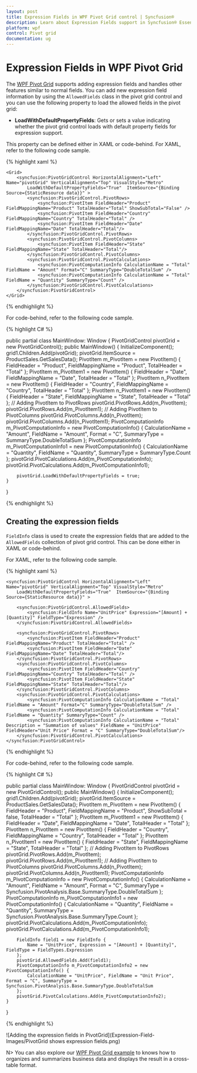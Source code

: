 ```yaml
---
layout: post
title: Expression Fields in WPF Pivot Grid control | Syncfusion®
description: Learn about Expression Fields support in Syncfusion® Essential Studio® WPF Pivot Grid control, its elements and more.
platform: wpf
control: Pivot grid
documentation: ug
---
```


# Expression Fields in WPF Pivot Grid

The [WPF Pivot Grid](https://www.syncfusion.com/wpf-controls/pivot-grid) supports adding expression fields and handles other features similar to normal fields. You can add new expression field information by using the `AllowedFields` class in the pivot grid control and you can use the following property to load the allowed fields in the pivot grid:

* **LoadWithDefaultPropertyFields**: Gets or sets a value indicating whether the pivot grid control loads with default property fields for expression support.

This property can be defined either in XAML or code-behind. For XAML, refer to the following code sample.

{% highlight xaml %}

    <Grid>
        <syncfusion:PivotGridControl HorizontalAlignment="Left" Name="pivotGrid" VerticalAlignment="Top" VisualStyle="Metro"
            LoadWithDefaultPropertyFields="True"  ItemSource="{Binding   Source={StaticResource data}}" >
            <syncfusion:PivotGridControl.PivotRows>
                <syncfusion:PivotItem FieldHeader="Product" FieldMappingName="Product" TotalHeader="Total" ShowSubTotal="False" />
                <syncfusion:PivotItem FieldHeader="Country" FieldMappingName="Country" TotalHeader="Total" />
                <syncfusion:PivotItem FieldHeader="Date" FieldMappingName="Date" TotalHeader="Total"/>
            </syncfusion:PivotGridControl.PivotRows>
            <syncfusion:PivotGridControl.PivotColumns>
                <syncfusion:PivotItem FieldHeader="State" FieldMappingName="State" TotalHeader="Total"/>
            </syncfusion:PivotGridControl.PivotColumns>
            <syncfusion:PivotGridControl.PivotCalculations>
                <syncfusion:PivotComputationInfo CalculationName = "Total" FieldName = "Amount" Format="C" SummaryType="DoubleTotalSum" />
                <syncfusion:PivotComputationInfo CalculationName = "Total" FieldName = "Quantity" SummaryType="Count" />
            </syncfusion:PivotGridControl.PivotCalculations>
        </syncfusion:PivotGridControl>
    </Grid>

{% endhighlight %}

For code-behind, refer to the following code sample.

{% highlight C# %}

public partial class MainWindow: Window {
    PivotGridControl pivotGrid = new PivotGridControl();
    public MainWindow() {
        InitializeComponent();
        grid1.Children.Add(pivotGrid);
        pivotGrid.ItemSource = ProductSales.GetSalesData();
        PivotItem m_PivotItem = new PivotItem() {
            FieldHeader = "Product", FieldMappingName = "Product", TotalHeader = "Total"
        };
        PivotItem m_PivotItem1 = new PivotItem() {
            FieldHeader = "Date", FieldMappingName = "Date", TotalHeader = "Total"
        };
        PivotItem n_PivotItem = new PivotItem() {
            FieldHeader = "Country", FieldMappingName = "Country", TotalHeader = "Total"
        };
        PivotItem n_PivotItem1 = new PivotItem() {
            FieldHeader = "State", FieldMappingName = "State", TotalHeader = "Total"
        };
        // Adding PivotItem to PivotRows
        pivotGrid.PivotRows.Add(m_PivotItem);
        pivotGrid.PivotRows.Add(m_PivotItem1);
        // Adding PivotItem to PivotColumns
        pivotGrid.PivotColumns.Add(n_PivotItem);
        pivotGrid.PivotColumns.Add(n_PivotItem1);
        PivotComputationInfo m_PivotComputationInfo = new PivotComputationInfo() {
            CalculationName = "Amount", FieldName = "Amount", Format = "C", SummaryType = SummaryType.DoubleTotalSum
        };
        PivotComputationInfo m_PivotComputationInfo1 = new PivotComputationInfo() {
            CalculationName = "Quantity", FieldName = "Quantity", SummaryType = SummaryType.Count
        };
        pivotGrid.PivotCalculations.Add(m_PivotComputationInfo);
        pivotGrid.PivotCalculations.Add(m_PivotComputationInfo1);

        pivotGrid.LoadWithDefaultPropertyFields = true;
    }
}

{% endhighlight %}

## Creating the expression fields

`FieldInfo` class is used to create the expression fields that are added to the `AllowedFields` collection of pivot grid control. This can be done either in XAML or code-behind.

For XAML, refer to the following code sample.

{% highlight xaml %}

    <syncfusion:PivotGridControl HorizontalAlignment="Left" Name="pivotGrid" VerticalAlignment="Top" VisualStyle="Metro"
        LoadWithDefaultPropertyFields="True"  ItemSource="{Binding   Source={StaticResource data}}" >

        <syncfusion:PivotGridControl.AllowedFields>
            <syncfusion:FieldInfo Name="UnitPrice" Expression="[Amount] + [Quantity]" FieldType="Expression" />
        </syncfusion:PivotGridControl.AllowedFields>

        <syncfusion:PivotGridControl.PivotRows>
            <syncfusion:PivotItem FieldHeader="Product" FieldMappingName="Product" TotalHeader="Total" />
            <syncfusion:PivotItem FieldHeader="Date" FieldMappingName="Date" TotalHeader="Total"/>
        </syncfusion:PivotGridControl.PivotRows>
        <syncfusion:PivotGridControl.PivotColumns>
            <syncfusion:PivotItem FieldHeader="Country" FieldMappingName="Country" TotalHeader="Total" />
            <syncfusion:PivotItem FieldHeader="State" FieldMappingName="State" TotalHeader="Total"/>
        </syncfusion:PivotGridControl.PivotColumns>
        <syncfusion:PivotGridControl.PivotCalculations>
            <syncfusion:PivotComputationInfo CalculationName = "Total" FieldName = "Amount" Format="C" SummaryType="DoubleTotalSum" />
            <syncfusion:PivotComputationInfo CalculationName = "Total" FieldName = "Quantity" SummaryType="Count" />
            <syncfusion:PivotComputationInfo CalculationName = "Total" Description = "Summation of values" FieldName = "UnitPrice"      FieldHeader="Unit Price" Format = "C" SummaryType="DoubleTotalSum"/>
        </syncfusion:PivotGridControl.PivotCalculations>
    </syncfusion:PivotGridControl>

{% endhighlight %}

For code-behind, refer to the following code sample.

{% highlight C# %}

public partial class MainWindow: Window {
    PivotGridControl pivotGrid = new PivotGridControl();
    public MainWindow() {
        InitializeComponent();
        grid1.Children.Add(pivotGrid);
        pivotGrid.ItemSource = ProductSales.GetSalesData();
        PivotItem m_PivotItem = new PivotItem() {
            FieldHeader = "Product", FieldMappingName = "Product", ShowSubTotal = false, TotalHeader = "Total"
        };
        PivotItem m_PivotItem1 = new PivotItem() {
            FieldHeader = "Date", FieldMappingName = "Date", TotalHeader = "Total"
        };
        PivotItem n_PivotItem = new PivotItem() {
            FieldHeader = "Country", FieldMappingName = "Country", TotalHeader = "Total"
        };
        PivotItem n_PivotItem1 = new PivotItem() {
            FieldHeader = "State", FieldMappingName = "State", TotalHeader = "Total"
        };
        // Adding PivotItem to PivotRows
        pivotGrid.PivotRows.Add(m_PivotItem);
        pivotGrid.PivotRows.Add(m_PivotItem1);
        // Adding PivotItem to PivotColumns
        pivotGrid.PivotColumns.Add(n_PivotItem);
        pivotGrid.PivotColumns.Add(n_PivotItem1);
        PivotComputationInfo m_PivotComputationInfo = new PivotComputationInfo() {
            CalculationName = "Amount", FieldName = "Amount", Format = "C", SummaryType = Syncfusion.PivotAnalysis.Base.SummaryType.DoubleTotalSum
        };
        PivotComputationInfo m_PivotComputationInfo1 = new PivotComputationInfo() {
            CalculationName = "Quantity", FieldName = "Quantity", SummaryType = Syncfusion.PivotAnalysis.Base.SummaryType.Count
        };
        pivotGrid.PivotCalculations.Add(m_PivotComputationInfo);
        pivotGrid.PivotCalculations.Add(m_PivotComputationInfo1);

        FieldInfo field1 = new FieldInfo {
            Name = "UnitPrice", Expression = "[Amount] + [Quantity]", FieldType = FieldTypes.Expression
        };
        pivotGrid.AllowedFields.Add(field1);
        PivotComputationInfo m_PivotComputationInfo2 = new PivotComputationInfo() {
            CalculationName = "UnitPrice", FieldName = "Unit Price", Format = "C", SummaryType = Syncfusion.PivotAnalysis.Base.SummaryType.DoubleTotalSum
        };
        pivotGrid.PivotCalculations.Add(m_PivotComputationInfo2);
    }
}

{% endhighlight %}

![Adding the expression fields in PivotGrid](Expression-Field-Images/PivotGrid shows expression fields.png)

N> You can also explore our [WPF Pivot Grid example](https://github.com/syncfusion/wpf-demos) to knows how to organizes and summarizes business data and displays the result in a cross-table format.
